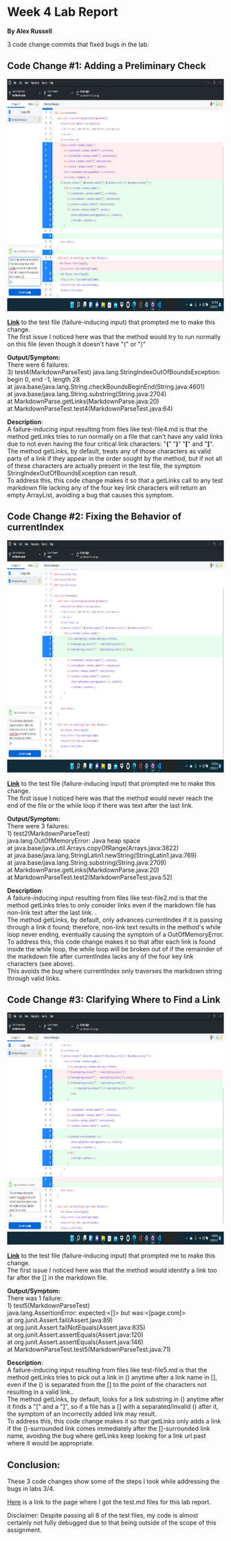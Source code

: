 # Week 4 Lab Report
**By Alex Russell**

3 code change commits that fixed bugs in the lab:

## Code Change #1: Adding a Preliminary Check

<img src="CodeChange1.png" alt="VS Code" width="960" height="540"/>

[**Link**](https://github.com/AlexRussell4/markdown-parse/blob/main/test-file4.md) to the test file (failure-inducing input) that prompted me to make this change.    
The first issue I noticed here was that the method would try to run normally on this file (even though it doesn't have "(" or ")" 


**Output/Symptom:**       
There were 6 failures:    
3) test4(MarkdownParseTest)
java.lang.StringIndexOutOfBoundsException: begin 0, end -1, length 28       
        at java.base/java.lang.String.checkBoundsBeginEnd(String.java:4601)       
        at java.base/java.lang.String.substring(String.java:2704)       
        at MarkdownParse.getLinks(MarkdownParse.java:20)       
        at MarkdownParseTest.test4(MarkdownParseTest.java:64)  
        
**Description**:     
A failure-inducing input resulting from files like test-file4.md is that the method getLinks tries to run normally on a file that can't have any valid links due to not even having the four critical link characters: "**(**" "**)**" "**[**" and "**]**".    
The method getLinks, by default, treats any of those characters as valid parts of a link if they appear in the order sought by the method, but if not all of these characters are actually present in the test file, the symptom StringIndexOutOfBoundsException can result.     
To address this, this code change makes it so that a getLinks call to any test markdown file lacking any of the four key link characters will return an empty ArrayList, avoiding a bug that causes this symptom. 


## Code Change #2: Fixing the Behavior of currentIndex

<img src="CodeChange2.png" alt="VS Code" width="960" height="540"/>

[**Link**](https://github.com/AlexRussell4/markdown-parse/blob/main/test-file2.md) to the test file (failure-inducing input) that prompted me to make this change.    
The first issue I noticed here was that the method would never reach the end of the file or the while loop if there was text after the last link. 


**Output/Symptom:**       
There were 3 failures:    
1\) test2(MarkdownParseTest)     
java.lang.OutOfMemoryError: Java heap space      
        at java.base/java.util.Arrays.copyOfRange(Arrays.java:3822)     
        at java.base/java.lang.StringLatin1.newString(StringLatin1.java:769)     
        at java.base/java.lang.String.substring(String.java:2709)     
        at MarkdownParse.getLinks(MarkdownParse.java:20)     
        at MarkdownParseTest.test2(MarkdownParseTest.java:52)      
        
**Description**:     
A failure-inducing input resulting from files like test-file2.md is that the method getLinks tries to only consider links even if the markdown file has non-link text after the last link.     .    
The method getLinks, by default, only advances currentIndex if it is passing through a link it found; therefore, non-link text results in the method's while loop never ending, eventually causing the symptom of a OutOfMemoryError.    
To address this, this code change makes it so that after each link is found inside the while loop, the while loop will be broken out of if the remainder of the markdown file after currentIndex lacks any of the four key link characters (see above).   
This avoids the bug where currentIndex only traverses the markdown string through valid links.


## Code Change #3: Clarifying Where to Find a Link

<img src="CodeChange3.png" alt="VS Code" width="960" height="540"/>

[**Link**](https://github.com/AlexRussell4/markdown-parse/blob/main/test-file5.md) to the test file (failure-inducing input) that prompted me to make this change.    
The first issue I noticed here was that the method would identify a link too far after the [] in the markdown file. 


**Output/Symptom:**       
There was 1 failure:    
1\) test5(MarkdownParseTest)     
java.lang.AssertionError: expected:<[]> but was:<[page.com]>     
        at org.junit.Assert.fail(Assert.java:89)     
        at org.junit.Assert.failNotEquals(Assert.java:835)    
        at org.junit.Assert.assertEquals(Assert.java:120)    
        at org.junit.Assert.assertEquals(Assert.java:146)    
        at MarkdownParseTest.test5(MarkdownParseTest.java:71)      
        
**Description**:     
A failure-inducing input resulting from files like test-file5.md is that the method getLinks tries to pick out a link in () anytime after a link name in [], even if the () is separated from the [] to the point of the characters not resulting in a valid link..    
The method getLinks, by default, looks for a link substring in () anytime after it finds a "[" and a "]", so if a file has a [] with a separated/invalid () after it, the symptom of an incorrectly added link may result.         
To address this, this code change makes it so that getLinks only adds a link if the ()-surrounded link comes immediately after the []-surrounded link name, avoiding the bug where getLinks keep looking for a link url past where it would be appropriate.    


## Conclusion:

These 3 code changes show some of the steps I took while addressing the bugs in labs 3/4.

[Here](https://github.com/ucsd-cse15l-w22/markdown-parse) is a link to the page where I got the test.md files for this lab report.

Disclaimer: Despite passing all 8 of the test files, my code is almost certainly not fully debugged due to that being outside of the scope of this assignment.
